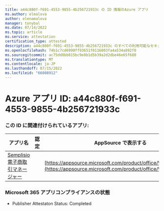 ```yaml
---
title: a44c880f-f691-4553-9855-4b256721933c の ID 情報のAzure アプリ
ms.author: elmalova
author: elenamalova
manager: tonybal
ms.date: 07/14/2022
ms.topic: article
ms.service: attestation
certification_type: attested
description: a44c880f-f691-4553-9855-4b256721933c のすべての利用可能なセキュリティとコンプライアンス情報。
ms.openlocfilehash: 74b1c7cd6990ff93651f0116003fa4a534a892f0
ms.sourcegitcommit: ac75dd8bb815bc9e8b1d5b39a2d2dbe46e65f680
ms.translationtype: MT
ms.contentlocale: ja-JP
ms.lasthandoff: 07/15/2022
ms.locfileid: "66808912"
---
```

# <a name="azure-app-id-a44c880f-f691-4553-9855-4b256721933c"></a>Azure アプリ ID: a44c880f-f691-4553-9855-4b256721933c


### <a name="apps-associated-with-this-id"></a>この ID に関連付けられているアプリ:
| **アプリ名** | **認定** | **AppSource で表示する** |
|--------------|---------------|-----------------------|
| [Semplisio 電子商取引マネージャー](../forward/WA200004286.md) |  | [https://appsource.microsoft.com/product/office/WA200004286](https://appsource.microsoft.com/product/office/WA200004286) |

### <a name="microsoft-365-app-compliance-status"></a>Microsoft 365 アプリコンプライアンスの状態
- Publisher Attestaton Status: Completed
